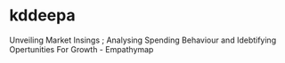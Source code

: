 # kddeepa
Unveiling Market Insings ; Analysing Spending Behaviour and Idebtifying Opertunities For Growth - Empathymap
